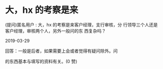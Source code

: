 # 大，hx 的考察是来

(提问)匿名用户 : 大，hx 的考察是来客户经理，支行审核，分 行领导三个人还是客户经理，审核两个人，另外一般问的东 西复杂吗？

2019-03-29

回答：一般是后者，如果需要上会或者觉得有疑问除外。问

的东西基本与填写的资料有关。(0 赞)